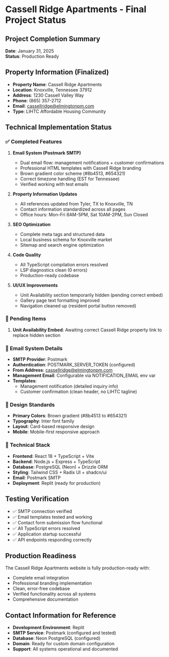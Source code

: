 # Cassell Ridge Apartments - Final Project Status

## Project Completion Summary
**Date**: January 31, 2025  
**Status**: Production Ready  

## Property Information (Finalized)
- **Property Name**: Cassell Ridge Apartments
- **Location**: Knoxville, Tennessee 37912
- **Address**: 1230 Cassell Valley Way
- **Phone**: (865) 357-2712
- **Email**: cassellridge@elmingtonpm.com
- **Type**: LIHTC Affordable Housing Community

## Technical Implementation Status

### ✅ Completed Features
1. **Email System (Postmark SMTP)**
   - Dual email flow: management notifications + customer confirmations
   - Professional HTML templates with Cassell Ridge branding
   - Brown gradient color scheme (#8b4513, #654321)
   - Correct timezone handling (EST for Tennessee)
   - Verified working with test emails

2. **Property Information Updates**
   - All references updated from Tyler, TX to Knoxville, TN
   - Contact information standardized across all pages
   - Office hours: Mon-Fri 8AM-5PM, Sat 10AM-2PM, Sun Closed

3. **SEO Optimization**
   - Complete meta tags and structured data
   - Local business schema for Knoxville market
   - Sitemap and search engine optimization

4. **Code Quality**
   - All TypeScript compilation errors resolved
   - LSP diagnostics clean (0 errors)
   - Production-ready codebase

5. **UI/UX Improvements**
   - Unit Availability section temporarily hidden (pending correct embed)
   - Gallery page text formatting improved
   - Navigation cleaned up (resident portal button removed)

### 🔄 Pending Items
1. **Unit Availability Embed**: Awaiting correct Cassell Ridge property link to replace hidden section

### 📧 Email System Details
- **SMTP Provider**: Postmark
- **Authentication**: POSTMARK_SERVER_TOKEN (configured)
- **From Address**: cassellridge@elmingtonpm.com
- **Management Email**: Configurable via NOTIFICATION_EMAIL env var
- **Templates**: 
  - Management notification (detailed inquiry info)
  - Customer confirmation (clean header, no LIHTC tagline)

### 🎨 Design Standards
- **Primary Colors**: Brown gradient (#8b4513 to #654321)
- **Typography**: Inter font family
- **Layout**: Card-based responsive design
- **Mobile**: Mobile-first responsive approach

### 🔧 Technical Stack
- **Frontend**: React 18 + TypeScript + Vite
- **Backend**: Node.js + Express + TypeScript
- **Database**: PostgreSQL (Neon) + Drizzle ORM
- **Styling**: Tailwind CSS + Radix UI + shadcn/ui
- **Email**: Postmark SMTP
- **Deployment**: Replit (ready for production)

## Testing Verification
- ✅ SMTP connection verified
- ✅ Email templates tested and working
- ✅ Contact form submission flow functional
- ✅ All TypeScript errors resolved
- ✅ Application startup successful
- ✅ API endpoints responding correctly

## Production Readiness
The Cassell Ridge Apartments website is fully production-ready with:
- Complete email integration
- Professional branding implementation
- Clean, error-free codebase
- Verified functionality across all systems
- Comprehensive documentation

## Contact Information for Reference
- **Development Environment**: Replit
- **SMTP Service**: Postmark (configured and tested)
- **Database**: Neon PostgreSQL (configured)
- **Domain**: Ready for custom domain configuration
- **Support**: All systems operational and documented